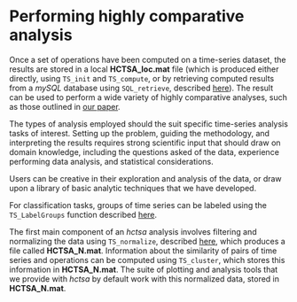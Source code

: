 # Performing highly comparative analysis
<!--{#sec:analyzing}-->

Once a set of operations have been computed on a time-series dataset, the results are stored in a local **HCTSA_loc.mat** file (which is produced either directly, using `TS_init` and `TS_compute`, or by retrieving computed results from a *mySQL* database using `SQL_retrieve`, described [here](retrieving.md)).
The result can be used to perform a wide variety of highly comparative analyses, such as those outlined in [our paper](http://rsif.royalsocietypublishing.org/content/10/83/20130048.full).

The types of analysis employed should the suit specific time-series analysis tasks of interest.
Setting up the problem, guiding the methodology, and interpreting the results requires strong scientific input that should draw on domain knowledge, including the questions asked of the data, experience performing data analysis, and statistical considerations.

Users can be creative in their exploration and analysis of the data, or draw upon a library of basic analytic techniques that we have developed.

For classification tasks, groups of time series can be labeled using the `TS_LabelGroups` function described [here](retrieving.md).

The first main component of an *hctsa* analysis involves filtering and normalizing the data using `TS_normalize`, described [here](filtering_and_normalizing.md), which produces a file called **HCTSA_N.mat**.
Information about the similarity of pairs of time series and operations can be computed using `TS_cluster`, which stores this information in **HCTSA_N.mat**.
The suite of plotting and analysis tools that we provide with *hctsa* by default work with this normalized data, stored in **HCTSA_N.mat**.